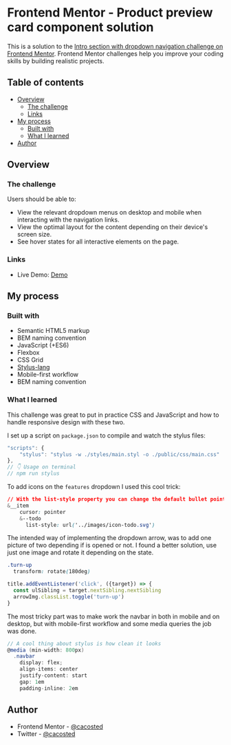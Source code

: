 # Frontend Mentor - Product preview card component solution

This is a solution to the [Intro section with dropdown navigation challenge on Frontend Mentor](https://www.frontendmentor.io/challenges/intro-section-with-dropdown-navigation-ryaPetHE5). Frontend Mentor challenges help you improve your coding skills by building realistic projects. 

## Table of contents

- [Overview](#overview)
  - [The challenge](#the-challenge)
  - [Links](#links)
- [My process](#my-process)
  - [Built with](#built-with)
  - [What I learned](#what-i-learned)
- [Author](#author)

## Overview

### The challenge

Users should be able to:

- View the relevant dropdown menus on desktop and mobile when interacting with the navigation links.
- View the optimal layout for the content depending on their device's screen size.
- See hover states for all interactive elements on the page.


### Links

- Live Demo: [Demo](/)

## My process

### Built with

- Semantic HTML5 markup
- BEM naming convention
- JavaScript (+ES6) 
- Flexbox
- CSS Grid
- [Stylus-lang](https://stylus-lang.com/)
- Mobile-first workflow
- BEM naming convention

### What I learned

This challenge was great to put in practice CSS and JavaScript and how to handle responsive design with these two.

I set up a script on `package.json` to compile and watch the stylus files:
```js
"scripts": {
    "stylus": "stylus -w ./styles/main.styl -o ./public/css/main.css"
},
// 👇 Usage on terminal
// npm run stylus
```
To add icons on the `features` dropdown I used this cool trick:

```css
// With the list-style property you can change the default bullet point of unordered list with a custom image
&__item
    cursor: pointer     
    &--todo
      list-style: url('../images/icon-todo.svg')
```

The intended way of implementing the dropdown arrow, was to add one picture of two depending if is opened or not.
I found a better solution, use just one image and rotate it depending on the state.
```css
.turn-up
  transform: rotate(180deg)
```
```js
title.addEventListener('click', ({target}) => {
  const ulSibling = target.nextSibling.nextSibling
  arrowImg.classList.toggle('turn-up')
}
```

The most tricky part was to make work the navbar in both in mobile and on desktop, 
but with mobile-first workflow and some media queries the job was done.

```cs
// A cool thing about stylus is how clean it looks
@media (min-width: 800px)
  .navbar
    display: flex;
    align-items: center
    justify-content: start
    gap: 1em
    padding-inline: 2em
```

## Author

- Frontend Mentor - [@cacosted](https://www.frontendmentor.io/profile/cacosted)
- Twitter - [@cacosted](https://www.twitter.com/cacosted)
